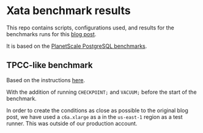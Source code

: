 # Xata benchmark results

This repo contains scripts, configurations used, and results for the benchmarks runs for this [blog post](https://xata.io/blog/reaction-to-the-planetscale-postgresql-benchmarks).

It is based on the [PlanetScale PostgreSQL benchmarks](https://planetscale.com/blog/benchmarking-postgres).

## TPCC-like benchmark

Based on the instructions [here](https://planetscale.com/benchmarks/instructions/tpcc500g).

With the addition of running `CHECKPOINT;` and `VACUUM;` before the start of the benchmark.

In order to create the conditions as close as possible to the original blog post, we have used a `c6a.xlarge` as a in the `us-east-1` region as a test runner. This was outside of our production account.


